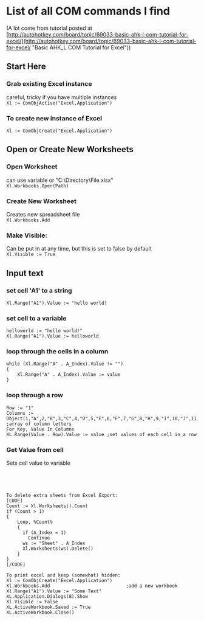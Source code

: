 #  List of all COM commands I find  
(A lot come from tutorial posted at [http://autohotkey.com/board/topic/69033-basic-ahk-l-com-tutorial-for-excel/](http://autohotkey.com/board/topic/69033-basic-ahk-l-com-tutorial-for-excel/ "Basic AHK_L COM Tutorial for Excel"))
## Start Here ##
### Grab existing Excel instance
careful, tricky if you have multiple instances  
`Xl := ComObjActive("Excel.Application")`  
    

### To create new instance of Excel
`Xl := ComObjCreate("Excel.Application")`  
    
## Open or Create New Worksheets ##
### Open Worksheet ###
can use variable or "C:\Directory\File.xlsx"  
`Xl.Workbooks.Open(Path)`  

### Create New Worksheet ###
Creates new spreadsheet file  
`Xl.Workbooks.Add`

### Make Visible:
Can be put in at any time, but this is set to false by default  
`Xl.Visible := True`  

## Input text ##
### set cell 'A1' to a string  
    Xl.Range("A1").Value := "hello world!
    
### set cell to a variable  

    helloworld := "hello world!"
    Xl.Range("A1").Value := helloworld
    
### loop through the cells in a column

    while (Xl.Range("A" . A_Index).Value != "") 
    {  
    	Xl.Range("A" . A_Index).Value := value 
    }  

### loop through a row  
    Row := "1" 
    Columns := Object(1,"A",2,"B",3,"C",4,"D",5,"E",6,"F",7,"G",8,"H",9,"I",10,"J",11,"K",12,"L",13,"M",14,"N",15,"O",16,"P",17,"Q") ;array of column letters 
    For Key, Value In Columns 
    XL.Range(Value . Row).Value := value ;set values of each cell in a row
    
### Get Value from cell ###
Sets cell value to variable  
```Xl.Range("A1").Value := helloworld
    



To delete extra sheets from Excel Export:
[CODE]
Count := Xl.Worksheets().Count
if (Count > 1)
{
    Loop, %Count%
    {
      if (A_Index = 1)
        Continue
      ws := "Sheet" . A_Index
      Xl.Worksheets(ws).Delete()
    }
}
[/CODE]

To print excel and keep (somewhat) hidden:
Xl := ComObjCreate("Excel.Application")
Xl.Workbooks.Add                            ;add a new workbook
Xl.Range("A1").Value := "Some Text"
XL.Application.Dialogs(8).Show
Xl.Visible := False
XL.ActiveWorkbook.Saved := True
XL.ActiveWorkbook.Close()